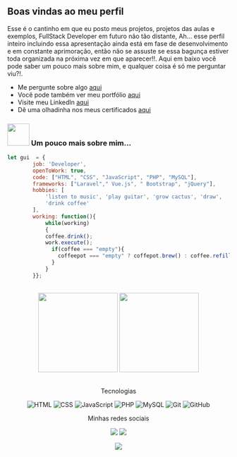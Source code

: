 
## Boas vindas ao meu perfil 

Esse é o cantinho em que eu posto meus projetos, projetos das aulas e exemplos, FullStack Developer em futuro não tão distante, Ah... esse perfil inteiro incluindo essa apresentação ainda está em fase de desenvolvimento e em constante aprimoração, então não se assuste se essa bagunça estiver toda organizada na próxima vez em que aparecer!!.
Aqui em baixo você pode saber um pouco mais sobre mim, e qualquer coisa é só me perguntar viu?!.
<br>
- Me pergunte sobre algo [aqui](https://github.com/guimrl/guimrl/issues)
- Você pode também ver meu portfólio [aqui](https://guimrl.github.io/)
- Visite meu LinkedIn [aqui](https://www.linkedin.com/in/guimrl/)
- Dê uma olhadinha nos meus certificados [aqui](https://drive.google.com/drive/folders/1cRXrBC-gPsd8GN8bbIMGOjBPnszVxYhG?usp=sharing)


 
### <img src="https://media.giphy.com/media/VgCDAzcKvsR6OM0uWg/giphy.gif" width="50"></img> Um pouco mais sobre mim...

```javascript
let gui  = {
        job: 'Developer',
        openToWork: true,
        code: ["HTML", "CSS", "JavaScript", "PHP", "MySQL"],
        frameworks: ["Laravel"," Vue.js", " Bootstrap", "jQuery"],
        hobbies: [
            'listen to music', 'play guitar', 'grow cactus', 'draw',
            'drink coffee'
        ],
        working: function(){
            while(working)
            {
            coffee.drink();
            work.execute();
              if(coffee === "empty"){
                coffeepot === "empty" ? coffepot.brew() : coffee.refill();
              }
            }
        }};
``` 

<br>

<!-- GITHUB STATUS -->
<div align="center">
  <img height="180em" src="https://github-readme-stats.vercel.app/api?username=Guimrl&show_icons=true&theme=dark&include_all_commits=true&count_private=true"/>
  <img height="180em" src="https://github-readme-stats.vercel.app/api/top-langs/?username=Guimrl&layout=compact&langs_count=10&theme=dark"/>

  <!-- TEMAS: dark, radical, merko, gruvbox, tokyonight, onedark, cobalt, synthwave, highcontrast, dracula -->
</div>

<br>

<p align="center">Tecnologias</p>
<div align="center">

![HTML](https://img.shields.io/badge/-HTML-E34F26?logo=html5&logoColor=white&&style=flat)
![CSS](https://img.shields.io/badge/-css-1572B6?logo=css3&logoColor=white&&style=flat)
![JavaScript](https://img.shields.io/badge/-JavaScript-F7DF1E?logo=javascript&logoColor=white&&style=flat)
![PHP](https://img.shields.io/badge/-php-777BB4?logo=PHP&logoColor=white&&style=flat)
![MySQL](https://img.shields.io/badge/-MySQL-4479A1?logo=mysql&logoColor=white&&style=flat)
![Git](https://img.shields.io/badge/-Git-F05032?logo=git&logoColor=white&&style=flat)
![GitHub](https://img.shields.io/badge/-GitHub-181717?logo=github&logoColor=white&&style=flat)


</div>

<p align="center">Minhas redes sociais</p>
<div align="center">
  <a href="https://instagram.com/guimrll" target="_blank"><img src="https://img.shields.io/badge/-Instagram-E4405F?logo=instagram&logoColor=white&&style=flat" target="_blank"></a>
  <a href="https://www.linkedin.com/in/guimrl/" target="_blank"><img src="https://img.shields.io/badge/-LinkedIn-0A66C2?logo=linkedin&logoColor=white&&style=flat" target="_blank"></a>  
  
  ![](https://visitor-badge.glitch.me/badge?page_id=Guimrl)
</div>